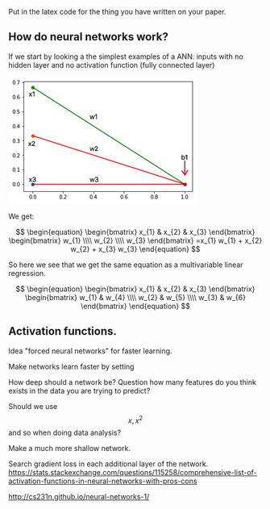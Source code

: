 
Put in the latex code for the thing you have written on your paper.


## How do neural networks work?
If we start by looking a the simplest examples of a ANN: inputs with no hidden layer and no activation function (fully connected layer)

![neuralregression](neuralregression.png)

We get:

$$ \begin{equation}
\begin{bmatrix} x_{1} & x_{2} & x_{3} \end{bmatrix}
\begin{bmatrix} w_{1} \\\\ w_{2} \\\\ w_{3} \end{bmatrix}
=x_{1} w_{1} + x_{2} w_{2} + x_{3} w_{3} \end{equation} $$

So here we see that we get the same equation as a multivariable linear regression.

$$ \begin{equation}
\begin{bmatrix} x_{1} & x_{2} & x_{3} \end{bmatrix}
\begin{bmatrix} w_{1} & w_{4} \\\\ w_{2} & w_{5} \\\\ w_{3} & w_{6} \end{bmatrix}
\end{equation} $$




## Activation functions.













Idea "forced neural networks" for faster learning.

Make networks learn faster by setting



How deep should a network be?
Question how many features do you think exists in the data you are trying to predict?



Should we use $$ x, x^2 $$ and so when doing data analysis?


Make a much more shallow network.

Search gradient loss in each additional layer of the network.
https://stats.stackexchange.com/questions/115258/comprehensive-list-of-activation-functions-in-neural-networks-with-pros-cons

http://cs231n.github.io/neural-networks-1/
